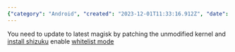 ```yaml
---
{"category": "Android", "created": "2023-12-01T11:33:16.912Z", "date": "2023-12-01 11:33:16", "description": "This article provides step-by-step instructions on how to update Magisk and install Shizuku, a third-party app for Android that allows users to run apps as system applications. The guide also explains how to enable whitelist mode for enhanced functionality.", "modified": "2023-12-01T11:35:49.248Z", "tags": ["Magisk", "Updating", "Shizuku", "Third-party app", "Android apps", "System applications", "Whitelist mode"], "title": "Hide magisk"}
---
```

You need to update to latest magisk by patching the unmodified kernel and [install shizuku](https://github.com/RikkaApps/Shizuku/blob/master/README.md)
enable [whitelist mode](https://shizuku.rikka.app/)